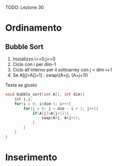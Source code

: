 TODO: Lezione 30
# Ordinamento
## Bubble Sort
1. Inizializzo i==0,j==0
2. Ciclo con i per dim-1
3. Ciclo all'interno per il sottoarrey con j < dim-i+1
4. Se A[j]>A[j+1] : swap((A+j), (A+j+1))

Testa se giusto
```c
void bubble_sort(int A[], int dim){
    int i,j;
    for(i = 0; i<dim-1; i++){
        for(j = 0; j < dim - i + 1; j++){
            if(A[j]>A[j+1]){
                swap(A+j, A+j+1);
            }
        }
    }
}
```
# Inserimento
